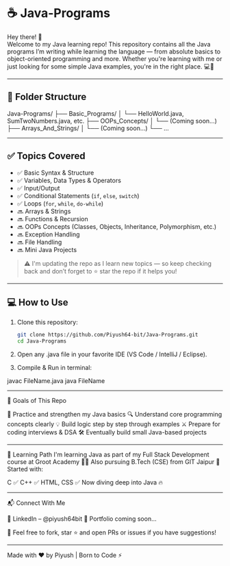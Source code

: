 # ☕ Java-Programs

Hey there! 👋  
Welcome to my Java learning repo! This repository contains all the Java programs I’m writing while learning the language — from absolute basics to object-oriented programming and more. Whether you're learning with me or just looking for some simple Java examples, you're in the right place. 💻🚀

---

## 📁 Folder Structure

Java-Programs/
├── Basic_Programs/
│ └── HelloWorld.java, SumTwoNumbers.java, etc.
├── OOPs_Concepts/
│ └── (Coming soon...)
├── Arrays_And_Strings/
│ └── (Coming soon...)
└── ...


---

## ✅ Topics Covered

- ✅ Basic Syntax & Structure
- ✅ Variables, Data Types & Operators
- ✅ Input/Output
- ✅ Conditional Statements (`if`, `else`, `switch`)
- ✅ Loops (`for`, `while`, `do-while`)
- 🔜 Arrays & Strings
- 🔜 Functions & Recursion
- 🔜 OOPs Concepts (Classes, Objects, Inheritance, Polymorphism, etc.)
- 🔜 Exception Handling
- 🔜 File Handling
- 🔜 Mini Java Projects

> ⚠️ I'm updating the repo as I learn new topics — so keep checking back and don’t forget to ⭐ star the repo if it helps you!

---

## 💻 How to Use

1. Clone this repository:
   ```bash
   git clone https://github.com/Piyush64-bit/Java-Programs.git
   cd Java-Programs
2. Open any .java file in your favorite IDE (VS Code / IntelliJ / Eclipse).

3. Compile & Run in terminal:

javac FileName.java
java FileName

---

🎯 Goals of This Repo

📘 Practice and strengthen my Java basics
🔍 Understand core programming concepts clearly
💡 Build logic step by step through examples
⚔️ Prepare for coding interviews & DSA
🛠️ Eventually build small Java-based projects

---

🧠 Learning Path
I'm learning Java as part of my Full Stack Development course at Groot Academy 👨‍💻
Also pursuing B.Tech (CSE) from GIT Jaipur 🏫
Started with:

C ✅
C++ ✅
HTML, CSS ✅
Now diving deep into Java 🔥

---

📬 Connect With Me

🔗 LinkedIn – @piyush64bit
💼 Portfolio coming soon...

🤝 Feel free to fork, star ⭐ and open PRs or issues if you have suggestions!

---

Made with ❤️ by Piyush | Born to Code ⚡
